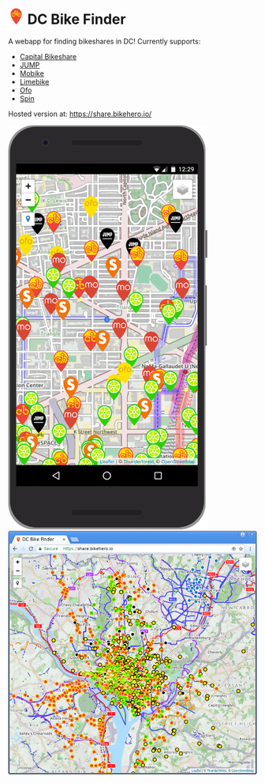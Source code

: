 # ![bikefinder icon](/client/dist/img/favicons/favicon-32x32.png) DC Bike Finder

A webapp for finding bikeshares in DC! Currently supports:

 * [Capital Bikeshare](https://www.capitalbikeshare.com/)
 * [JUMP](https://dc.jumpmobility.com/)
 * [Mobike](https://www.mobike.com/us/)
 * [Limebike](https://www.limebike.com/)
 * [Ofo](http://www.ofo.com/)
 * [Spin](https://www.spin.pm/)

Hosted version at: https://share.bikehero.io/

![screenshot](.screenshot.png)
![screenshot](.desktopscreenshot.png)
